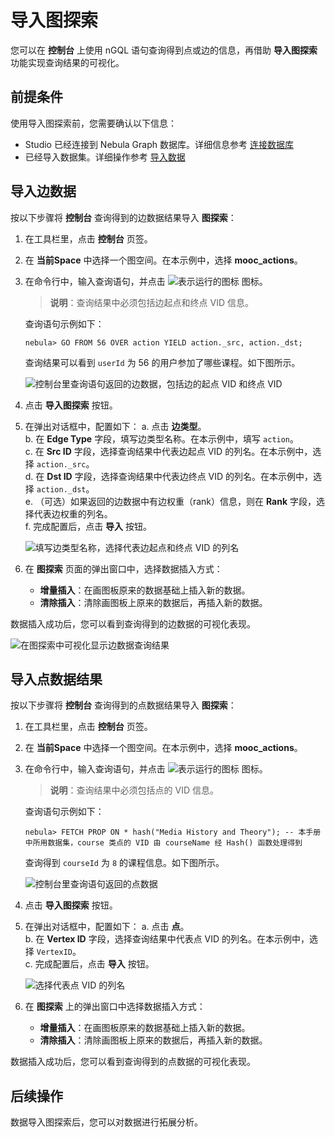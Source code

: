 # 导入图探索

您可以在 **控制台** 上使用 nGQL 语句查询得到点或边的信息，再借助 **导入图探索** 功能实现查询结果的可视化。

## 前提条件

使用导入图探索前，您需要确认以下信息：

- Studio 已经连接到 Nebula Graph 数据库。详细信息参考 [连接数据库](../install-configure/st-ug-connect.md)
- 已经导入数据集。详细操作参考 [导入数据](../quick-start/st-ug-import-data.md)

## 导入边数据

按以下步骤将 **控制台** 查询得到的边数据结果导入 **图探索**：

1. 在工具栏里，点击 **控制台** 页签。
2. 在 **当前Space** 中选择一个图空间。在本示例中，选择 **mooc_actions**。
3. 在命令行中，输入查询语句，并点击 ![表示运行的图标](https://docs-cdn.nebula-graph.com.cn/nebula-studio-docs/st-ug-008.png "Run 图标") 图标。
   > **说明**：查询结果中必须包括边起点和终点 VID 信息。

   查询语句示例如下：

    ```nGQL
    nebula> GO FROM 56 OVER action YIELD action._src, action._dst;
    ```

    查询结果可以看到 `userId` 为 56 的用户参加了哪些课程。如下图所示。

    ![控制台里查询语句返回的边数据，包括边的起点 VID 和终点 VID](https://docs-cdn.nebula-graph.com.cn/nebula-studio-docs/st-ug-040.png "边数据")

4. 点击 **导入图探索** 按钮。
5. 在弹出对话框中，配置如下：
   a. 点击 **边类型**。  
   b. 在 **Edge Type** 字段，填写边类型名称。在本示例中，填写 `action`。  
   c. 在 **Src ID** 字段，选择查询结果中代表边起点 VID 的列名。在本示例中，选择 `action._src`。  
   d. 在 **Dst ID** 字段，选择查询结果中代表边终点 VID 的列名。在本示例中，选择 `action._dst`。  
   e. （可选）如果返回的边数据中有边权重（rank）信息，则在 **Rank** 字段，选择代表边权重的列名。  
   f. 完成配置后，点击 **导入** 按钮。  

      ![填写边类型名称，选择代表边起点和终点 VID 的列名](https://docs-cdn.nebula-graph.com.cn/nebula-studio-docs/st-ug-041.png "配置边类型信息")
6. 在 **图探索** 页面的弹出窗口中，选择数据插入方式：
   - **增量插入**：在画图板原来的数据基础上插入新的数据。
   - **清除插入**：清除画图板上原来的数据后，再插入新的数据。

数据插入成功后，您可以看到查询得到的边数据的可视化表现。

![在图探索中可视化显示边数据查询结果](https://docs-cdn.nebula-graph.com.cn/nebula-studio-docs/st-ug-044.png "可视化边数据查询结果")

## 导入点数据结果

按以下步骤将 **控制台** 查询得到的点数据结果导入 **图探索**：

1. 在工具栏里，点击 **控制台** 页签。
2. 在 **当前Space** 中选择一个图空间。在本示例中，选择 **mooc_actions**。
3. 在命令行中，输入查询语句，并点击 ![表示运行的图标](https://docs-cdn.nebula-graph.com.cn/nebula-studio-docs/st-ug-008.png "Run 图标") 图标。
   > **说明**：查询结果中必须包括点的 VID 信息。

   查询语句示例如下：

    ```nGQL
    nebula> FETCH PROP ON * hash("Media History and Theory"); -- 本手册中所用数据集，course 类点的 VID 由 courseName 经 Hash() 函数处理得到
    ```

    查询得到 `courseId` 为 `8` 的课程信息。如下图所示。

    ![控制台里查询语句返回的点数据](https://docs-cdn.nebula-graph.com.cn/nebula-studio-docs/st-ug-043.png "点数据")

4. 点击 **导入图探索** 按钮。
5. 在弹出对话框中，配置如下：
   a. 点击 **点**。  
   b. 在 **Vertex ID** 字段，选择查询结果中代表点 VID 的列名。在本示例中，选择 `VertexID`。  
   c. 完成配置后，点击 **导入** 按钮。  

      ![选择代表点 VID 的列名](https://docs-cdn.nebula-graph.com.cn/nebula-studio-docs/st-ug-042.png "配置点信息")
6. 在 **图探索** 上的弹出窗口中选择数据插入方式：
   - **增量插入**：在画图板原来的数据基础上插入新的数据。
   - **清除插入**：清除画图板上原来的数据后，再插入新的数据。

数据插入成功后，您可以看到查询得到的点数据的可视化表现。

## 后续操作

数据导入图探索后，您可以对数据进行拓展分析。
